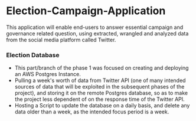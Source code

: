 # Election-Campaign-Application
This application will enable end-users to answer essential campaign and governance related question, using extracted, wrangled and analyzed data from the social media platform called Twitter.

### Election Database
+ This part/branch of the phase 1 was focused on creating and deploying an AWS Postgres Instance.
+ Pulling a week's worth of data from Twitter API (one of many intended sources of data that will be exploited in the subsequent phases of the project), and storing it on the remote Postgres database, so as to make the project less dependent of on the response time of the Twitter API.
+ Hosting a Script to update the database on a daily basis, and delete any data older than a week, as the intended focus period is a week.

